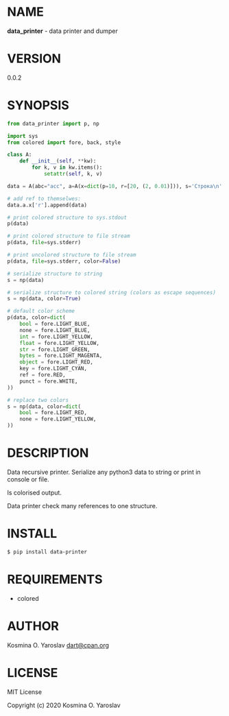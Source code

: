# NAME

**data_printer** - data printer and dumper

# VERSION

0.0.2

# SYNOPSIS

```python
from data_printer import p, np

import sys
from colored import fore, back, style

class A:
    def __init__(self, **kw):
        for k, v in kw.items():
            setattr(self, k, v)

data = A(abc="acc", a=A(x=dict(p=10, r=[20, (2, 0.01)])), s='Строка\n', b=b'binary\n', r=r'\n')

# add ref to themselwes:
data.a.x['r'].append(data)  

# print colored structure to sys.stdout
p(data)

# print colored structure to file stream
p(data, file=sys.stderr)

# print uncolored structure to file stream
p(data, file=sys.stderr, color=False)

# serialize structure to string
s = np(data)

# serialize structure to colored string (colors as escape sequences)
s = np(data, color=True)

# default color scheme
p(data, color=dict(
    bool = fore.LIGHT_BLUE,
    none = fore.LIGHT_BLUE,
    int = fore.LIGHT_YELLOW,
    float = fore.LIGHT_YELLOW,
    str = fore.LIGHT_GREEN,
    bytes = fore.LIGHT_MAGENTA,
    object = fore.LIGHT_RED,
    key = fore.LIGHT_CYAN,
    ref = fore.RED,
    punct = fore.WHITE,
))

# replace two colors
s = np(data, color=dict(
    bool = fore.LIGHT_RED,
    none = fore.LIGHT_YELLOW,
))

```

# DESCRIPTION

Data recursive printer. Serialize any python3 data to string or print in console or file.

Is colorised output.

Data printer check many references to one structure.

# INSTALL

```sh
$ pip install data-printer
```

# REQUIREMENTS

* colored

# AUTHOR

Kosmina O. Yaroslav <dart@cpan.org>

# LICENSE

MIT License

Copyright (c) 2020 Kosmina O. Yaroslav

